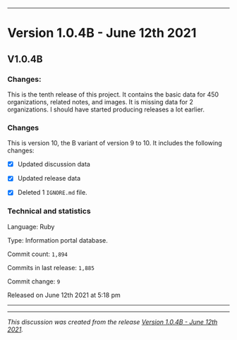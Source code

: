  
***

# Version 1.0.4B - June 12th 2021

## V1.0.4B

### Changes:

This is the tenth release of this project. It contains the basic data for 450 organizations, <!-- (fork count minus 2) !--> related notes, and images. It is missing data for 2 organizations. I should have started producing releases a lot earlier.

### Changes

This is version 10, the B variant of version 9 to 10. It includes the following changes:

- [x] Updated discussion data

- [x] Updated release data

- [x] Deleted 1 `IGNORE.md` file.

### Technical and statistics

Language: Ruby

Type: Information portal database.

Commit count: `1,894`

Commits in last release: `1,885`

Commit change: `9`

Released on June 12th 2021 at 5:18 pm

***


<hr /><em>This discussion was created from the release <a href='https://github.com/seanpm2001/GitHub_Organization_Info/releases/tag/V1.0.4B'>Version 1.0.4B - June 12th 2021</a>.</em>
